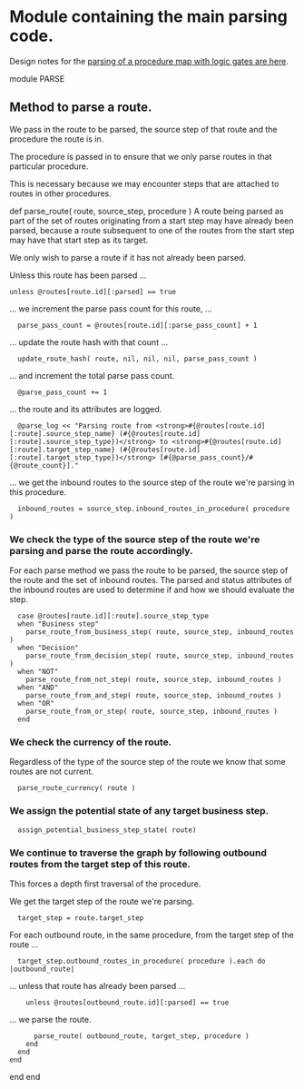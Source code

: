 # Module containing the main parsing code.

Design notes for the [parsing of a procedure map with logic gates are here](https://ukparliament.github.io/ontologies/procedure/flowcharts/meta/design-notes/#procedure-maps-with-logic-gates).

module PARSE
## Method to parse a route.

We pass in the route to be parsed, the source step of that route and the procedure the route is in.

The procedure is passed in to ensure that we only parse routes in that particular procedure.

This is necessary because we may encounter steps that are attached to routes in other procedures.

   def parse_route( route, source_step, procedure )
A route being parsed as part of the set of routes originating from a start step may have already been parsed, because a route subsequent to one of the routes from the start step may have that start step as its target.

We only wish to parse a route if it has not already been parsed.

Unless this route has been parsed ...

    unless @routes[route.id][:parsed] == true
... we increment the parse pass count for this route, ...

      parse_pass_count = @routes[route.id][:parse_pass_count] + 1
... update the route hash with that count ...

      update_route_hash( route, nil, nil, nil, parse_pass_count )
... and increment the total parse pass count.

      @parse_pass_count += 1
... the route and its attributes are logged.

      @parse_log << "Parsing route from <strong>#{@routes[route.id][:route].source_step_name} (#{@routes[route.id][:route].source_step_type})</strong> to <strong>#{@routes[route.id][:route].target_step_name} (#{@routes[route.id][:route].target_step_type})</strong> [#{@parse_pass_count}/#{@route_count}]."
... we get the inbound routes to the source step of the route we're parsing in this procedure.

      inbound_routes = source_step.inbound_routes_in_procedure( procedure )
### We check the type of the source step of the route we're parsing and parse the route accordingly.

For each parse method we pass the route to be parsed, the source step of the route and the set of inbound routes. The parsed and status attributes of the inbound routes are used to determine if and how we should evaluate the step.

      case @routes[route.id][:route].source_step_type
      when "Business step"
        parse_route_from_business_step( route, source_step, inbound_routes )
      when "Decision"
        parse_route_from_decision_step( route, source_step, inbound_routes )
      when "NOT"
        parse_route_from_not_step( route, source_step, inbound_routes )
      when "AND"
        parse_route_from_and_step( route, source_step, inbound_routes )
      when "OR"
        parse_route_from_or_step( route, source_step, inbound_routes )
      end
### We check the currency of the route.

Regardless of the type of the source step of the route we know that some routes are not current.

      parse_route_currency( route )
### We assign the potential state of any target business step.

      assign_potential_business_step_state( route)
### We continue to traverse the graph by following outbound routes from the target step of this route.

This forces a depth first traversal of the procedure.

We get the target step of the route we're parsing.

      target_step = route.target_step
For each outbound route, in the same procedure, from the target step of the route ...

      target_step.outbound_routes_in_procedure( procedure ).each do |outbound_route|
... unless that route has already been parsed ...

        unless @routes[outbound_route.id][:parsed] == true
... we parse the route.

          parse_route( outbound_route, target_step, procedure )
        end
      end
    end
  end
end